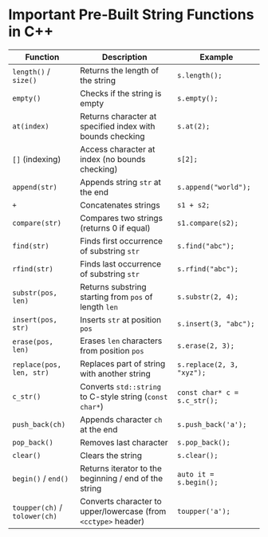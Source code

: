 # Important Pre-Built String Functions in C++

| **Function**              | **Description**                                                                 | **Example**                                      |
|--------------------------|---------------------------------------------------------------------------------|--------------------------------------------------|
| `length()` / `size()`    | Returns the length of the string                                                | `s.length();`                                     |
| `empty()`                | Checks if the string is empty                                                   | `s.empty();`                                      |
| `at(index)`              | Returns character at specified index with bounds checking                       | `s.at(2);`                                        |
| `[]` (indexing)          | Access character at index (no bounds checking)                                  | `s[2];`                                           |
| `append(str)`            | Appends string `str` at the end                                                 | `s.append("world");`                              |
| `+`                      | Concatenates strings                                                            | `s1 + s2;`                                        |
| `compare(str)`           | Compares two strings (returns 0 if equal)                                       | `s1.compare(s2);`                                 |
| `find(str)`              | Finds first occurrence of substring `str`                                       | `s.find("abc");`                                  |
| `rfind(str)`             | Finds last occurrence of substring `str`                                        | `s.rfind("abc");`                                 |
| `substr(pos, len)`       | Returns substring starting from `pos` of length `len`                           | `s.substr(2, 4);`                                 |
| `insert(pos, str)`       | Inserts `str` at position `pos`                                                 | `s.insert(3, "abc");`                             |
| `erase(pos, len)`        | Erases `len` characters from position `pos`                                     | `s.erase(2, 3);`                                  |
| `replace(pos, len, str)` | Replaces part of string with another string                                     | `s.replace(2, 3, "xyz");`                         |
| `c_str()`                | Converts `std::string` to C-style string (`const char*`)                        | `const char* c = s.c_str();`                      |
| `push_back(ch)`          | Appends character `ch` at the end                                               | `s.push_back('a');`                               |
| `pop_back()`             | Removes last character                                                          | `s.pop_back();`                                   |
| `clear()`                | Clears the string                                                               | `s.clear();`                                      |
| `begin()` / `end()`      | Returns iterator to the beginning / end of the string                          | `auto it = s.begin();`                            |
| `toupper(ch)` / `tolower(ch)` | Converts character to upper/lowercase (from `<cctype>` header)            | `toupper('a');`                                   |
